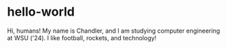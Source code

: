 # hello-world

Hi, humans! 
My name is Chandler, and I am studying computer engineering at WSU ('24). I like football, rockets, and technology!
